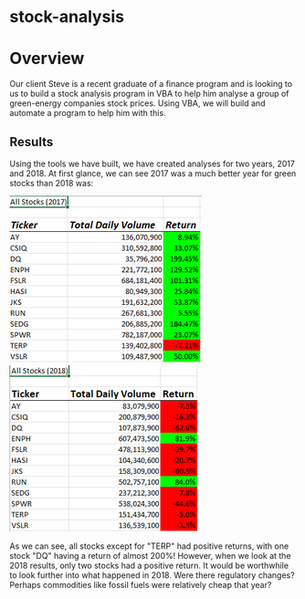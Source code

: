 # stock-analysis

# Overview
Our client Steve is a recent graduate of a finance program and is looking to us to build a stock analysis program in VBA to help him analyse a group of green-energy companies stock prices.  Using VBA, we will build and automate a program to help him with this.

## Results
Using the tools we have built, we have created analyses for two years, 2017 and 2018.  At first glance, we can see 2017 was a much better year for green stocks than 2018 was:

![This is an image](https://github.com/Brents-Github/stock-analysis/blob/main/Resources/2017%20SS.png)
![This is an image](https://github.com/Brents-Github/stock-analysis/blob/main/Resources/2018%20SS.png)

As we can see, all stocks except for "TERP" had positive returns, with one stock "DQ" having a return of almost 200%!  However, when we look at the 2018 results, only two stocks had a positive return.  It would be worthwhile to look further into what happened in 2018.  Were there regulatory changes?  Perhaps commodities like fossil fuels were relatively cheap that year?  
